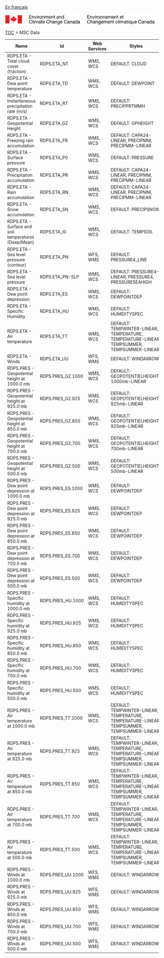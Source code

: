 [En français](geomet-rdps_fr.md)

![ECCC logo](../../img_eccc-logo.png)

[TOC](../geomet-rdps_en.md) > MSC Data


Name                                                 | Id                | Web Services | Styles                                                                                    
-----------------------------------------------------|-------------------|--------------|-------------------------------------------------------------------------------------------
RDPS.ETA - Total cloud cover (fraction)              | RDPS.ETA_NT       | WMS, WCS     | DEFAULT: CLOUD                                                                            
RDPS.ETA - Dew point temperature                     | RDPS.ETA_TD       | WMS, WCS     | DEFAULT: DEWPOINT                                                                         
RDPS.ETA - Instantaneous precipitation rate (m/s)    | RDPS.ETA_RT       | WMS, WCS     | DEFAULT: PRECIPPRTMMH                                                                     
RDPS.ETA - Geopotential Height                       | RDPS.ETA_GZ       | WMS, WCS     | DEFAULT: GPHEIGHT                                                                         
RDPS.ETA - Freezing rain accumulation                | RDPS.ETA_FR       | WMS, WCS     | DEFAULT: CAPA24-LINEAR, PRECIPMM, PRECIPMM-LINEAR                                         
RDPS.ETA - Surface pressure                          | RDPS.ETA_P0       | WMS, WCS     | DEFAULT: PRESSURE                                                                         
RDPS.ETA - Precipitation accumulation                | RDPS.ETA_PR       | WMS, WCS     | DEFAULT: CAPA24-LINEAR, PRECIPMM, PRECIPMM-LINEAR                                         
RDPS.ETA - Rain accumulation                         | RDPS.ETA_RN       | WMS, WCS     | DEFAULT: CAPA24-LINEAR, PRECIPMM, PRECIPMM-LINEAR                                         
RDPS.ETA - Snow accumulation                         | RDPS.ETA_SN       | WMS, WCS     | DEFAULT: PRECIPSNOW                                                                       
RDPS.ETA - Surface and soil temperatures (Deep/Mean) | RDPS.ETA_I0       | WMS, WCS     | DEFAULT: TEMPSOIL                                                                         
RDPS.ETA - Sea level pressure (contour)              | RDPS.ETA_PN       | WFS, WMS     | DEFAULT: PRESSURE4_LINE                                                                   
RDPS.ETA - Sea level pressure                        | RDPS.ETA_PN-SLP   | WMS, WCS     | DEFAULT: PRESSURE4-LINEAR, PRESSURE4, PRESSURESEAHIGH                                     
RDPS.ETA - Dew point depression                      | RDPS.ETA_ES       | WMS, WCS     | DEFAULT: DEWPOINTDEP                                                                      
RDPS.ETA - Specific Humidity                         | RDPS.ETA_HU       | WMS, WCS     | DEFAULT: HUMIDITYSPEC                                                                     
RDPS.ETA - Air temperature                           | RDPS.ETA_TT       | WMS, WCS     | DEFAULT: TEMPWINTER-LINEAR, TEMPERATURE, TEMPERATURE-LINEAR, TEMPSUMMER, TEMPSUMMER-LINEAR
RDPS.ETA - Winds                                     | RDPS.ETA_UU       | WFS, WMS     | DEFAULT: WINDARROW                                                                        
RDPS.PRES - Geopotential height at 1000.0 mb         | RDPS.PRES_GZ.1000 | WMS, WCS     | DEFAULT: GEOPOTENTIELHEIGHT-1000mb-LINEAR                                                 
RDPS.PRES - Geopotential height at 925.0 mb          | RDPS.PRES_GZ.925  | WMS, WCS     | DEFAULT: GEOPOTENTIELHEIGHT-925mb-LINEAR                                                  
RDPS.PRES - Geopotential height at 850.0 mb          | RDPS.PRES_GZ.850  | WMS, WCS     | DEFAULT: GEOPOTENTIELHEIGHT-925mb-LINEAR                                                  
RDPS.PRES - Geopotential height at 700.0 mb          | RDPS.PRES_GZ.700  | WMS, WCS     | DEFAULT: GEOPOTENTIELHEIGHT-700mb-LINEAR                                                  
RDPS.PRES - Geopotential height at 500.0 mb          | RDPS.PRES_GZ.500  | WMS, WCS     | DEFAULT: GEOPOTENTIELHEIGHT-500mb-LINEAR                                                  
RDPS.PRES - Dew point depression at 1000.0 mb        | RDPS.PRES_ES.1000 | WMS, WCS     | DEFAULT: DEWPOINTDEP                                                                      
RDPS.PRES - Dew point depression at 925.0 mb         | RDPS.PRES_ES.925  | WMS, WCS     | DEFAULT: DEWPOINTDEP                                                                      
RDPS.PRES - Dew point depression at 850.0 mb         | RDPS.PRES_ES.850  | WMS, WCS     | DEFAULT: DEWPOINTDEP                                                                      
RDPS.PRES - Dew point depression at 700.0 mb         | RDPS.PRES_ES.700  | WMS, WCS     | DEFAULT: DEWPOINTDEP                                                                      
RDPS.PRES - Dew point depression at 500.0 mb         | RDPS.PRES_ES.500  | WMS, WCS     | DEFAULT: DEWPOINTDEP                                                                      
RDPS.PRES - Specific humidity at 1000.0 mb           | RDPS.PRES_HU.1000 | WMS, WCS     | DEFAULT: HUMIDITYSPEC                                                                     
RDPS.PRES - Specific humidity at 925.0 mb            | RDPS.PRES_HU.925  | WMS, WCS     | DEFAULT: HUMIDITYSPEC                                                                     
RDPS.PRES - Specific humidity at 850.0 mb            | RDPS.PRES_HU.850  | WMS, WCS     | DEFAULT: HUMIDITYSPEC                                                                     
RDPS.PRES - Specific humidity at 700.0 mb            | RDPS.PRES_HU.700  | WMS, WCS     | DEFAULT: HUMIDITYSPEC                                                                     
RDPS.PRES - Specific humidity at 500.0 mb            | RDPS.PRES_HU.500  | WMS, WCS     | DEFAULT: HUMIDITYSPEC                                                                     
RDPS.PRES - Air temperature at 1000.0 mb             | RDPS.PRES_TT.1000 | WMS, WCS     | DEFAULT: TEMPWINTER-LINEAR, TEMPERATURE, TEMPERATURE-LINEAR, TEMPSUMMER, TEMPSUMMER-LINEAR
RDPS.PRES - Air temperature at 925.0 mb              | RDPS.PRES_TT.925  | WMS, WCS     | DEFAULT: TEMPWINTER-LINEAR, TEMPERATURE, TEMPERATURE-LINEAR, TEMPSUMMER, TEMPSUMMER-LINEAR
RDPS.PRES - Air temperature at 850.0 mb              | RDPS.PRES_TT.850  | WMS, WCS     | DEFAULT: TEMPWINTER-LINEAR, TEMPERATURE, TEMPERATURE-LINEAR, TEMPSUMMER, TEMPSUMMER-LINEAR
RDPS.PRES - Air temperature at 700.0 mb              | RDPS.PRES_TT.700  | WMS, WCS     | DEFAULT: TEMPWINTER-LINEAR, TEMPERATURE, TEMPERATURE-LINEAR, TEMPSUMMER, TEMPSUMMER-LINEAR
RDPS.PRES - Air temperature at 500.0 mb              | RDPS.PRES_TT.500  | WMS, WCS     | DEFAULT: TEMPWINTER-LINEAR, TEMPERATURE, TEMPERATURE-LINEAR, TEMPSUMMER, TEMPSUMMER-LINEAR
RDPS.PRES - Winds at 1000.0 mb                       | RDPS.PRES_UU.1000 | WFS, WMS     | DEFAULT: WINDARROW                                                                        
RDPS.PRES - Winds at 925.0 mb                        | RDPS.PRES_UU.925  | WFS, WMS     | DEFAULT: WINDARROW                                                                        
RDPS.PRES - Winds at 850.0 mb                        | RDPS.PRES_UU.850  | WFS, WMS     | DEFAULT: WINDARROW                                                                        
RDPS.PRES - Winds at 700.0 mb                        | RDPS.PRES_UU.700  | WFS, WMS     | DEFAULT: WINDARROW                                                                        
RDPS.PRES - Winds at 500.0 mb                        | RDPS.PRES_UU.500  | WFS, WMS     | DEFAULT: WINDARROW                                                                        

